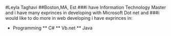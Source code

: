 #Leyla Taghavi
##Boston,MA, Est
###i have Information Technology Master and i have many exprinces in developing with Microsoft Dot net and
###i would like to do more in web developing
i have exprinces in:
* Programming
** C#
** Vb.net
** Java


